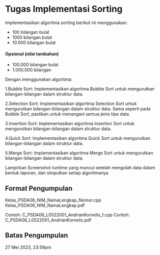 # Tugas Implementasi Sorting

Implementasikan algoritma sorting berikut ini menggunakan:
- 100 bilangan bulat
-  1000 bilangan bulat
-   10.000 bilangan bulat

#### Opsional (nilai tambahan)
- 100.000 bilangan bulat
- 1.000.000 bilangan 

Dengan menggunakan algoritma:

1.Bubble Sort: Implementasikan algoritma Bubble Sort untuk mengurutkan bilangan-bilangan dalam struktur data.

2.Selection Sort: Implementasikan algoritma Selection Sort untuk mengurutkan bilangan-bilangan dalam struktur data. Sama seperti pada Bubble Sort, pastikan untuk menangani semua jenis tipe data.

3.Insertion Sort: Implementasikan algoritma Insertion Sort untuk mengurutkan bilangan-bilangan dalam struktur data. 

4.Quick Sort: Implementasikan algoritma Quick Sort untuk mengurutkan bilangan-bilangan dalam struktur data.

5.Merge Sort: Implementasikan algoritma Merge Sort untuk mengurutkan bilangan-bilangan dalam struktur data. 

Lampirkan Screenshot runtime yang muncul setelah mengolah data dalam bentuk laporan, dan simpulkan setiap algoritmanya

## Format Pengumpulan
Kelas_PSDA06_NIM_NamaLengkap_Nomor.cpp
Kelas_PSDA06_NIM_NamaLengkap.pdf

Contoh: C_PSDA06_L0522001_AndrianKornelis_1.cpp
Contoh: C_PSDA06_L0522001_AndrianKornelis.pdf

## Batas Pengumpulan
27 Mei 2023, 23:59pm
